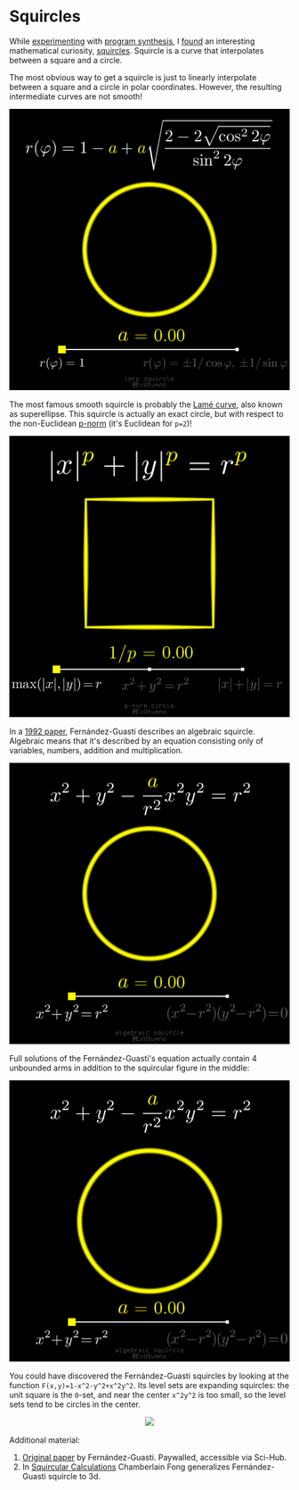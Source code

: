 # Squircles
While [experimenting](arttopc.md) with [program synthesis](https://en.wikipedia.org/wiki/Program_synthesis), I [found](https://twitter.com/ExUtumno/status/1278713838586789889) an interesting mathematical curiosity, [squircles](https://en.wikipedia.org/wiki/Squircle). Squircle is a curve that interpolates between a square and a circle.

The most obvious way to get a squircle is just to linearly interpolate between a square and a circle in polar coordinates. However, the resulting intermediate curves are not smooth!
<p align="center"><img src="images/squircles/lerp.gif"></p>

The most famous smooth squircle is probably the [Lamé curve](https://en.wikipedia.org/wiki/Superellipse), also known as superellipse. This squircle is actually an exact circle, but with respect to the non-Euclidean [p-norm](https://en.wikipedia.org/wiki/Lp_space) (it's Euclidean for `p=2`)!
<p align="center"><img src="images/squircles/lame.gif"></p>

In a [1992 paper](https://www.tandfonline.com/doi/abs/10.1080/0020739920230607), Fernández-Guasti describes an algebraic squircle. Algebraic means that it's described by an equation consisting only of variables, numbers, addition and multiplication.
<p align="center"><img src="images/squircles/fg.gif"></p>

Full solutions of the Fernández-Guasti's equation actually contain 4 unbounded arms in addition to the squircular figure in the middle:
<p align="center"><img src="images/squircles/arms.gif"></p>

You could have discovered the Fernández-Guasti squircles by looking at the function `F(x,y)=1-x^2-y^2+x^2y^2`. Its level sets are expanding squircles: the unit square is the `0`-set, and near the center `x^2y^2` is too small, so the level sets tend to be circles in the center.
<p align="center"><img src="images/squircles/levelsets.gif"></p>

Additional material:
1. [Original paper](https://www.tandfonline.com/doi/abs/10.1080/0020739920230607) by Fernández-Guasti. Paywalled, accessible via Sci-Hub.
2. In [Squircular Calculations](https://arxiv.org/vc/arxiv/papers/1604/1604.02174v1.pdf) Chamberlain Fong generalizes Fernández-Guasti squircle to 3d.
